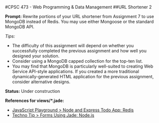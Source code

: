 #CPSC 473 - Web Programming & Data Management
##URL Shortener 2

__Prompt:__ Rewrite portions of your URL shortener from Assignment 7 to use MongoDB instead of Redis. You may use either Mongoose or the standard MongoDB API.

_Tips:_<br>
- The difficulty of this assignment will depend on whether you successfully completed the previous assignment and how well you designed your solution.
- Consider using a MongoDB capped collection for the top-ten list.
- You may find that MongoDB is particularly well-suited to creating Web Service API-style applications. If you created a more traditional dynamically-generated HTML application for the previous assignment, consider alternative designs.

__Status:__ Under construction

__References for views/*.jade:__<br>
- <a href="http://javascriptplayground.com/blog/2012/06/node-express-todo-app-redis/">JavaScript Playground > Node and Express Todo App: Redis</a>
- <a href="http://technotip.com/3837/forms-using-jade-node-js/">Techno Tip > Forms Using Jade: Node.js</a>
